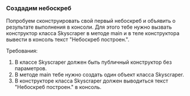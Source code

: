 
### Создадим небоскреб

Попробуем сконструировать свой первый небоскреб и объявить о результате выполнения в консоли. Для этого тебе нужно
вызвать конструктор класса Skyscraper в методе main и в теле конструктора вывести в консоль текст &quot;Небоскреб построен.&quot;.


Требования:
1.	В классе Skyscraper должен быть публичный конструктор без параметров.
2.	В методе main тебе нужно создать один объект класса Skyscraper.
3.	В конструкторе класса Skyscraper должен выводиться текст &quot;Небоскреб построен.&quot; в консоль.


